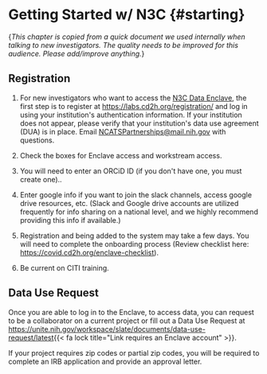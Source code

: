 Getting Started w/ N3C {#starting}
=============================================

{*This chapter is copied from a quick document we used internally when talking to new investigators.  The quality needs to be improved for this audience.  Please add/improve anything.*}

Registration
---------------------------------------------

1. For new investigators who want to access the [N3C Data Enclave](https://covid.cd2h.org/enclave), the first step is to register at <https://labs.cd2h.org/registration/> and log in using your institution's authentication information.  If your institution does not appear, please verify that your institution's data use agreement (DUA) is in place.  Email <NCATSPartnerships@mail.nih.gov> with questions.

1. Check the boxes for Enclave access and workstream access.

1. You will need to enter an ORCiD ID (if you don't have one, you must create one)..

1. Enter google info if you want to join the slack channels, access google drive resources, etc. (Slack and Google drive accounts are utilized frequently for info sharing on a national level, and we highly recommend providing this info if available.)

1. Registration and being added to the system may take a few days. You will need to complete the onboarding process (Review checklist here: <https://covid.cd2h.org/enclave-checklist>).

1. Be current on CITI training.

Data Use Request
---------------------------------------------

Once you are able to log in to the Enclave, to access data, you can request to be a collaborator on a current project or fill out a Data Use Request at <https://unite.nih.gov/workspace/slate/documents/data-use-request/latest>{{< fa lock title="Link requires an Enclave account" >}}.

If your project requires zip codes or partial zip codes, you will be required to complete an IRB application and provide an approval letter.
